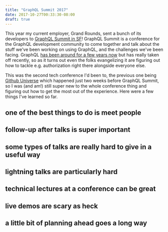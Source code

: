 ```yaml
---
title: "GraphQL Summit 2017"
date: 2017-10-27T00:33:30-08:00
draft: true
---
```


This year my current employer, Grand Rounds, sent a bunch of its developers to [GraphQL Summit in SF](https://web.archive.org/web/20171009200749/https://summit.graphql.com/)! GraphQL Summit is a conference for the GraphQL development community to come together and talk about the stuff we've been working on using GraphQL, and the challenges we've been facing. GraphQL [has been around for a few years now](https://en.wikipedia.org/wiki/GraphQL) but has really taken off recently, so as it turns out even the folks evangelizing it are figuring out how to tackle e.g. authorization right there alongside everyone else.

This was the second tech conference I'd been to, the previous one being [Github Universe](https://web.archive.org/web/20171015082043/https://githubuniverse.com/) which happened just two weeks before GraphQL Summit, so I was (and am!) still super new to the whole conference thing and figuring out how to get the most out of the experience. Here were a few things I've learned so far.

one of the best things to do is meet people
-------------------------------------------

follow-up after talks is super important
----------------------------------------

some types of talks are really hard to give in a useful way
-----------------------------------------------------------

lightning talks are particularly hard
-------------------------------------

technical lectures at a conference can be great
-----------------------------------------------

live demos are scary as heck
----------------------------

a little bit of planning ahead goes a long way
----------------------------------------------
